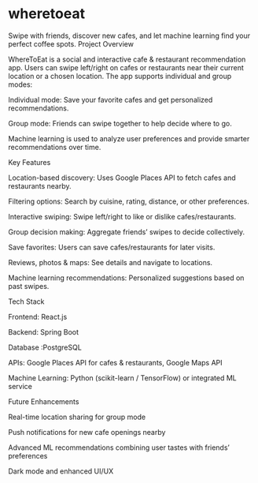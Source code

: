 # wheretoeat
Swipe with friends, discover new cafes, and let machine learning find your perfect coffee spots.
Project Overview

WhereToEat is a social and interactive cafe & restaurant recommendation app. Users can swipe left/right on cafes or restaurants near their current location or a chosen location. The app supports individual and group modes:

Individual mode: Save your favorite cafes and get personalized recommendations.

Group mode: Friends can swipe together to help decide where to go.

Machine learning is used to analyze user preferences and provide smarter recommendations over time.

Key Features

Location-based discovery: Uses Google Places API to fetch cafes and restaurants nearby.

Filtering options: Search by cuisine, rating, distance, or other preferences.

Interactive swiping: Swipe left/right to like or dislike cafes/restaurants.

Group decision making: Aggregate friends’ swipes to decide collectively.

Save favorites: Users can save cafes/restaurants for later visits.

Reviews, photos & maps: See details and navigate to locations.

Machine learning recommendations: Personalized suggestions based on past swipes.

Tech Stack

Frontend: React.js 

Backend: Spring Boot

Database :PostgreSQL

APIs: Google Places API for cafes & restaurants, Google Maps API

Machine Learning: Python (scikit-learn / TensorFlow) or integrated ML service

Future Enhancements

Real-time location sharing for group mode

Push notifications for new cafe openings nearby

Advanced ML recommendations combining user tastes with friends’ preferences

Dark mode and enhanced UI/UX
